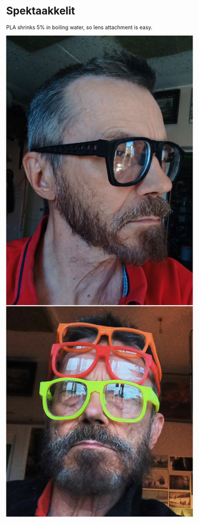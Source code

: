 # Spektaakkelit
PLA shrinks 5% in boiling water, so lens attachment is easy.

<img src=rillitz.png>

<img src=rillit2.png>
